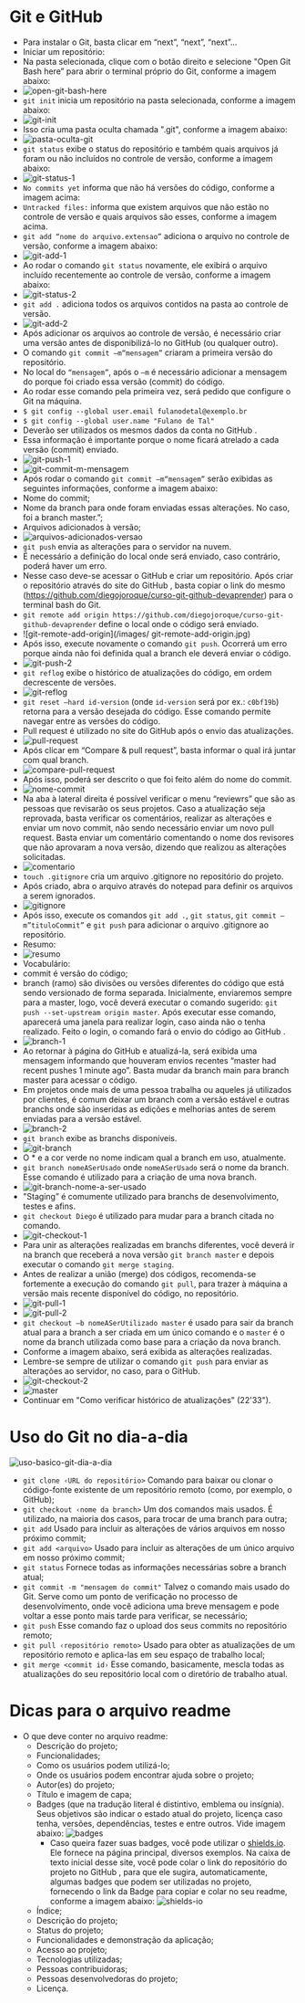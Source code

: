 # Git e GitHub

* Para instalar o Git, basta clicar em “next”, “next”, “next”...
* Iniciar um repositório:
* Na pasta selecionada, clique com o botão direito e selecione "Open Git Bash here” para abrir o terminal próprio do Git, conforme a imagem abaixo:
* ![open-git-bash-here](/images/open-git-bash-here.jpg)
* ```git init``` inicia um repositório na pasta selecionada, conforme a imagem abaixo:
* ![git-init](/images/git-init.jpg)
* Isso cria uma pasta oculta chamada ".git", conforme a imagem abaixo:
* ![pasta-oculta-git](/images/pasta-oculta-git.jpg)
* ```git status``` exibe o status do repositório e também quais arquivos já foram ou não incluídos no controle de versão, conforme a imagem abaixo:
* ![git-status-1](/images/git-status-1.jpg)
* ```No commits yet``` informa que não há versões do código, conforme a imagem acima:
* ```Untracked files:``` informa que existem arquivos que não estão no controle de versão e quais arquivos são esses, conforme a imagem acima.
* ```git add “nome do arquivo.extensao”``` adiciona o arquivo no controle de versão, conforme a imagem abaixo:
* ![git-add-1](/images/git-add-1.jpg)
* Ao rodar o comando ```git status``` novamente, ele exibirá o arquivo incluído recentemente ao controle de versão, conforme a imagem abaixo:
* ![git-status-2](/images/git-status-2.jpg)
* ```git add .``` adiciona todos os arquivos contidos na pasta ao controle de versão.
* ![git-add-2](/images/git-add-2.jpg)
* Após adicionar os arquivos ao controle de versão, é necessário criar uma versão antes de disponibilizá-lo no GitHub (ou qualquer outro).
* O comando ```git commit –m“mensagem”``` criaram a primeira versão do repositório.
* No local do ```“mensagem”```, após o ```–m``` é necessário adicionar a mensagem do porque foi criado essa versão (commit) do código.
* Ao rodar esse comando pela primeira vez, será pedido que configure o Git na máquina.
* ```$ git config --global user.email fulanodetal@exemplo.br```
* ```$ git config --global user.name "Fulano de Tal"```
* Deverão ser utilizados os mesmos dados da conta no GitHub .
* Essa informação é importante porque o nome ficará atrelado a cada versão (commit) enviado.
* ![git-push-1](/images/git-push-1.jpg)
* ![git-commit-m-mensagem](/images/git-commit-m-mensagem.jpg)
* Após rodar o comando ```git commit –m“mensagem”``` serão exibidas as seguintes informações, conforme a imagem abaixo:
* Nome do commit;
* Nome da branch para onde foram enviadas essas alterações. No caso, foi a branch master.”;
* Arquivos adicionados à versão;
* ![arquivos-adicionados-versao](/images/arquivos-adicionados-versao.jpg)
* ```git push``` envia as alterações para o servidor na nuvem.
* É necessário a definição do local onde será enviado, caso contrário, poderá haver um erro.
* Nesse caso deve-se acessar o GitHub e criar um repositório. Após criar o repositório através do site do GitHub , basta copiar o link do mesmo (https://github.com/diegojoroque/curso-git-github-devaprender) para o terminal bash do Git.
* ```git remote add origin https://github.com/diegojoroque/curso-git-github-devaprender``` define o local onde o código será enviado.
* ![git-remote-add-origin](/images/ git-remote-add-origin.jpg)
* Após isso, execute novamente o comando ```git push```. Ocorrerá um erro porque ainda não foi definida qual a branch ele deverá enviar o código.
* ![git-push-2](/images/git-push-2.jpg)
* ```git reflog``` exibe o histórico de atualizações do código, em ordem decrescente de versões.
* ![git-reflog](/images/git-reflog.jpg)
* ```git reset –hard id-version``` (onde ```id-version``` será por ex.: ```c0bf19b```) retorna para a versão desejada do código. Esse comando permite navegar entre as versões do código.
* Pull request é utilizado no site do GitHub após o envio das atualizações.
* ![pull-request](/images/pull-request.jpg)
* Após clicar em “Compare & pull request”, basta informar o qual irá juntar com qual branch.
* ![compare-pull-request](/images/compare-pull-request.jpg)
* Após isso, poderá ser descrito o que foi feito além do nome do commit.
* ![nome-commit](/images/nome-commit.jpg)
* Na aba à lateral direita é possível verificar o menu “reviewrs” que são as pessoas que revisarão os seus projetos. Caso a atualização seja reprovada, basta verificar os comentários, realizar as alterações e enviar um novo commit, não sendo necessário enviar um novo pull request. Basta enviar um comentário comentando o nome dos revisores que não aprovaram a nova versão, dizendo que realizou as alterações solicitadas.
* ![comentario](/images/comentario.jpg)
* ```touch .gitignore``` cria um arquivo .gitignore no repositório do projeto.
* Após criado, abra o arquivo através do notepad para definir os arquivos a serem ignorados.
* ![gitignore](/images/gitignore.jpg)
* Após isso, execute os comandos ```git add .```, ```git status```, ```git commit –m”tituloCommit”``` e ```git push``` para adicionar o arquivo .gitignore ao repositório.
* Resumo:
* ![resumo](/images/resumo.jpg)
* Vocabulário:
* commit é versão do código;
* branch (ramo) são divisões ou versões diferentes do código que está sendo versionado de forma separada. Inicialmente, enviaremos sempre para a master, logo, você deverá executar o comando sugerido: ```git push --set-upstream origin master```. Após executar esse comando, aparecerá uma janela para realizar login, caso ainda não o tenha realizado. Feito o login, o comando fará o envio do código ao GitHub .
* ![branch-1](/images/branch-1.jpg)
* Ao retornar à página do GitHub e atualizá-la, será exibida uma mensagem informando que houveram envios recentes “master had recent pushes 1 minute ago”. Basta mudar da branch main para branch master para acessar o código.
* Em projetos onde mais de uma pessoa trabalha ou aqueles já utilizados por clientes, é comum deixar um branch com a versão estável e outras branchs onde são inseridas as edições e melhorias antes de serem enviadas para a versão estável.
* ![branch-2](/images/branch-2.jpg)
* ```git branch``` exibe as branchs disponíveis.
* ![git-branch](/images/git-branch.jpg)
* O * e a cor verde no nome indicam qual a branch em uso, atualmente.
* ```git branch nomeASerUsado``` onde ```nomeASerUsado``` será o nome da branch. Esse comando é utilizado para a criação de uma nova branch.
* ![git-branch-nome-a-ser-usado](/images/git-branch-nome-a-ser-usado.jpg)
* "Staging” é comumente utilizado para branchs de desenvolvimento, testes e afins.
* ```git checkout Diego``` é utilizado para mudar para a branch citada no comando.
* ![git-checkout-1](/images/git-checkout-1.jpg)
* Para unir as alterações realizadas em branchs diferentes, você deverá ir na branch que receberá a nova versão ```git branch master``` e depois executar o comando ```git merge staging```.
* Antes de realizar a união (merge) dos códigos, recomenda-se fortemente a execução do comando ```git pull```, para trazer à máquina a versão mais recente disponível do código, no repositório.
* ![git-pull-1](/images/git-pull-1.jpg)
* ![git-pull-2](/images/git-pull-2.jpg)
* ```git checkout –b nomeASerUtilizado master``` é usado para sair da branch atual para a branch a ser criada em um único comando e o ```master``` é o nome da branch utilizada como base para a criação da nova branch.
* Conforme a imagem abaixo, será exibida as alterações realizadas.
* Lembre-se sempre de utilizar o comando ```git push``` para enviar as alterações ao servidor, no caso, para o GitHub.
* ![git-checkout-2](/images/git-checkout-2.jpg)
* ![master](/images/master.jpg)
* Continuar em "Como verificar histórico de atualizações" (22'33").

# Uso do Git no dia-a-dia

![uso-basico-git-dia-a-dia](/images/uso-basico-git-dia-a-dia.jpg)

* ```git clone ‹URL do repositório>``` Comando para baixar ou clonar o código-fonte existente de um repositório remoto (como, por exemplo, o GitHub);
* ```git checkout ‹nome da branch>``` Um dos comandos mais usados. É utilizado, na maioria dos casos, para trocar de uma branch para outra;
* ```git add``` Usado para incluir as alterações de vários arquivos em nosso próximo commit;
* ```git add <arquivo>``` Usado para incluir as alterações de um único arquivo em nosso próximo commit;
* ```git status``` Fornece todas as informações necessárias sobre a branch atual;
* ```git commit -m "mensagem do commit"``` Talvez o comando mais usado do Git. Serve como um ponto de verificação no processo de desenvolvimento, onde você adiciona uma breve mensagem e pode voltar a esse ponto mais tarde para verificar, se necessário;
* ```git push``` Esse comando faz o upload dos seus commits no repositório remoto;
* ```git pull ‹repositório remoto>``` Usado para obter as atualizações de um repositório remoto e aplica-las em seu espaço de trabalho local;
* ```git merge <commit id›``` Esse comando, basicamente, mescla todas as atualizações do seu repositório local com o diretório de trabalho atual.

# Dicas para o arquivo readme

* O que deve conter no arquivo readme:
	* Descrição do projeto;
	* Funcionalidades;
	* Como os usuários podem utilizá-lo;
	* Onde os usuários podem encontrar ajuda sobre o projeto;
	* Autor(es) do projeto;
	* Título e imagem de capa;
	* Badges (que na tradução literal é distintivo, emblema ou insígnia). Seus objetivos são indicar o estado atual do projeto, licença caso tenha, versões, dependências, testes e entre outros. Vide imagem abaixo:
		![badges](/images/badges.jpg)
		* Caso queira fazer suas badges, você pode utilizar o [shields.io](https://shields.io/). Ele fornece na página principal, diversos exemplos. Na caixa de texto inicial desse site, você pode colar o link do repositório do projeto no GitHub , para que ele sugira, automaticamente, algumas badges que podem ser utilizadas no projeto, fornecendo o link da Badge para copiar e colar no seu readme, conforme a imagem abaixo:
			![shields-io](/images/shields-io.jpg)
	* Índice;
	* Descrição do projeto;
	* Status do projeto;
	* Funcionalidades e demonstração da aplicação;
	* Acesso ao projeto;
	* Tecnologias utilizadas;
	* Pessoas contribuidoras;
	* Pessoas desenvolvedoras do projeto;
	* Licença.
